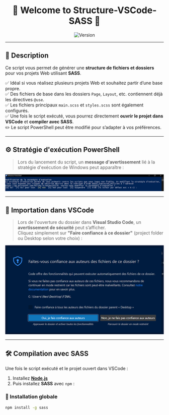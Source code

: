 <h1 align="center">🎨 Welcome to Structure-VSCode-SASS 👋</h1>

<p align="center">
  <img alt="Version" src="https://img.shields.io/badge/version-1.0-blue.svg?cacheSeconds=2592000" />
</p>

---

## 📂 Description

Ce script vous permet de générer une **structure de fichiers et dossiers** pour vos projets Web utilisant **SASS**.

✅ Idéal si vous réalisez plusieurs projets Web et souhaitez partir d’une base propre.  
✅ Des fichiers de base dans les dossiers `Page`, `Layout`, etc. contiennent déjà les directives `@use`.  
✅ Les fichiers principaux `main.scss` et `styles.scss` sont également configurés.  
✅ Une fois le script exécuté, vous pourrez directement **ouvrir le projet dans VSCode** et **compiler avec SASS**.  
✏️ Le script PowerShell peut être modifié pour s’adapter à vos préférences.

---

## ⚙️ Stratégie d'exécution PowerShell

> Lors du lancement du script, un **message d'avertissement** lié à la stratégie d'exécution de Windows peut apparaître :

<p align="center">
  <img alt="Restriction Windows Powershell" src="https://raw.githubusercontent.com/Dev-IT-Seb/Structure-VSCode-SASS/refs/heads/main/Restriction_Powershell.PNG" width="1000" />
</p>

---

## 🧩 Importation dans VSCode

> Lors de l'ouverture du dossier dans **Visual Studio Code**, un **avertissement de sécurité** peut s’afficher.  
> Cliquez simplement sur **"Faire confiance à ce dossier"** (project folder ou Desktop selon votre choix) :

<p align="center">
  <img alt="Warning VSCode" src="https://raw.githubusercontent.com/Dev-IT-Seb/Structure-VSCode-SASS/refs/heads/main/Warning_VSCode.PNG" width="700" />
</p>

---

## 🛠️ Compilation avec SASS

Une fois le script exécuté et le projet ouvert dans VSCode :

1. Installez [**Node.js**](https://nodejs.org/)
2. Puis installez **SASS** avec `npm` :

### 🔧 Installation globale

```bash
npm install -g sass

